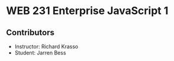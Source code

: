# WEB 231 Enterprise JavaScript 1

## Contributors
* Instructor: Richard Krasso
* Student: Jarren Bess